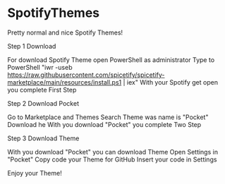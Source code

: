 # SpotifyThemes
Pretty normal and nice Spotify Themes!

Step 1 Download

For download Spotify Theme open PowerShell as administrator
Type to PowerShell "iwr -useb https://raw.githubusercontent.com/spicetify/spicetify-marketplace/main/resources/install.ps1 | iex"
With your Spotify get open you complete First Step


Step 2 Download Pocket

Go to Marketplace and Themes
Search Theme was name is "Pocket"
Download he
With you download "Pocket" you complete Two Step


Step 3 Download Theme

With you download "Pocket" you can download Theme
Open Settings in "Pocket"
Copy code your Theme for GitHub
Insert your code in Settings

Enjoy your Theme!
